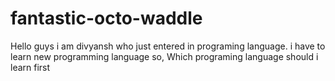 # fantastic-octo-waddle
Hello guys 
i am divyansh who just entered in programing language.
i have to learn new programming language so,
Which programing language should i learn first
